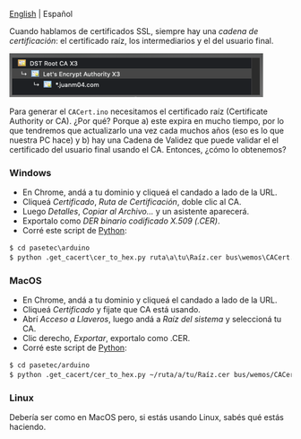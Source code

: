 [English](GET_CACERT.md) | Español


Cuando hablamos de certificados SSL, siempre hay una _cadena de certificación_: el certificado raíz, los intermediarios y el del usuario final.

![Certificados](certificates.png)

Para generar el `CACert.ino` necesitamos el certificado raíz (Certificate Authority or CA). ¿Por qué? Porque a) este expira en mucho tiempo, por lo que tendremos que actualizarlo una vez cada muchos años (eso es lo que nuestra PC hace) y b) hay una Cadena de Validez que puede validar el el certificado del usuario final usando el CA. Entonces, ¿cómo lo obtenemos?

### Windows

- En Chrome, andá a tu dominio y cliqueá el candado a lado de la URL.
- Cliqueá _Certificado_, _Ruta de Certificación_, doble clic al CA.
- Luego _Detalles_, _Copiar al Archivo..._ y un asistente aparecerá.
- Exportalo como _DER binario codificado X.509 (.CER)_.
- Corré este script de [Python](https://www.python.org/):
```bat
$ cd pasetec\arduino
$ python .get_cacert\cer_to_hex.py ruta\a\tu\Raíz.cer bus\wemos\CACert.ino
```

### MacOS

- En Chrome, andá a tu dominio y cliqueá el candado a lado de la URL.
- Cliqueá _Certificado_ y fijate que CA está usando.
- Abrí _Acceso a Llaveros_, luego andá a _Raíz del sistema_ y seleccioná tu CA.
- Clic derecho, _Exportar_, exportalo como .CER.
- Corré este script de [Python](https://www.python.org/):
```bash
$ cd pasetec/arduino
$ python .get_cacert/cer_to_hex.py ~/ruta/a/tu/Raíz.cer bus/wemos/CACert.ino
```

### Linux

Debería ser como en MacOS pero, si estás usando Linux, sabés qué estás haciendo.